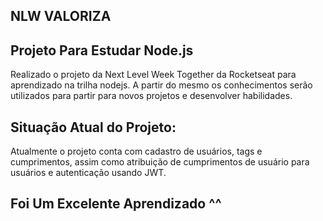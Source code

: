 ## NLW VALORIZA

## Projeto Para Estudar Node.js

Realizado o projeto da Next Level Week Together da Rocketseat para aprendizado na trilha nodejs. A partir do mesmo os conhecimentos serão utilizados para partir para novos projetos e desenvolver habilidades.

## Situação Atual do Projeto:

Atualmente o projeto conta com cadastro de usuários, tags e cumprimentos, assim como atribuição de cumprimentos de usuário para usuários e autenticação usando JWT.

## Foi Um Excelente Aprendizado ^^
